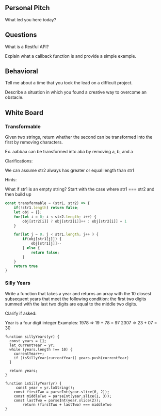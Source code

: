 ## Personal Pitch

What led you here today?

## Questions

What is a Restful API?

Explain what a callback function is and provide a simple example.

## Behavioral

Tell me about a time that you took the lead on a difficult project.

Describe a situation in which you found a creative way to overcome an obstacle.

## White Board

### Transformable

Given two strings, return whether the second can be transformed into the first by removing characters.

Ex. aabbaa can be transformed into aba by removing a, b, and a

Clarifications:

We can assume str2 always has greater or equal length than str1

Hints:

What if str1 is an empty string?
Start with the case where str1 === str2 and then build up


```js
const transformable = (str1, str2) => {
	if(!str1.length) return false;
	let obj = {};
	for(let i = 0; i < str2.length; i++) {
		obj[str2[i]] ? obj[str2[i]]++ : obj[str2[i]] = 1
	}

	for(let j = 0; j < str1.length; j++ ) {
		if(obj[str1[j]]) {
			obj[str1[j]]--
		} else {
			return false;
		}
	}
	return true
}

```


### Silly Years

Write a function that takes a year and returns an array with the 10 closest subsequent years that meet the following condition: the first two digits summed with the last two digits are equal to the middle two digits.

Clarify if asked:

Year is a four digit integer
Examples:
1978 => 19 + 78 = 97
2307 => 23 + 07 = 30

```
function sillyYears(yr) {
  const years = [];
  let currentYear = yr;
  while (years.length !== 10) {
    currentYear++;
    if (isSillyYear(currentYear)) years.push(currentYear)
  }

  return years;
}

function isSillyYear(yr) {
	 const year = yr.toString();
    const firstTwo = parseInt(year.slice(0, 2));
    const middleTwo = parseInt(year.slice(1, 3));
    const lastTwo = parseInt(year.slice(2));
		return (firstTwo + lastTwo) === middleTwo
}
```
